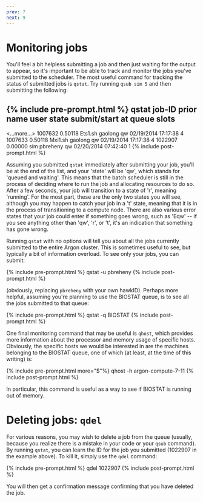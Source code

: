 ```yaml
---
prev: 7
next: 9
---
```


# Monitoring jobs

You'll feel a bit helpless submitting a job and then just waiting for the output to appear, so it's important to be able to track and monitor the jobs you've submitted to the scheduler.  The most useful command for tracking the status of submitted jobs is `qstat`.  Try running `qsub sim 5` and then submitting the following:

{% include pre-prompt.html %}
qstat
job-ID  prior   name       user         state submit/start at     queue  slots
------------------------------------------------------------------------------
<...more...>
1007632 0.50118 Ets1.sh    gaolong      qw    02/19/2014 17:17:38        4
1007633 0.50118 Mxi1.sh    gaolong      qw    02/19/2014 17:17:38        4
1022907 0.00000 sim        pbreheny     qw    02/20/2014 07:42:40        1
{% include post-prompt.html %}

Assuming you submitted `qstat` immediately after submitting your job, you'll be at the end of the list, and your 'state' will be 'qw', which stands for 'queued and waiting'.  This means that the batch scheduler is still in the process of deciding where to run the job and allocating resources to do so.  After a few seconds, your job will transition to a state of 'r', meaning 'running'.  For the most part, these are the only two states you will see, although you may happen to catch your job in a 't' state, meaning that it is in the process of transitioning to a compute node.  There are also various error states that your job could enter if something goes wrong, such as 'Eqw' -- if you see anything other than 'qw', 'r', or 't', it's an indication that something has gone wrong.

Running `qstat` with no options will tell you about all the jobs currently submitted to the entire Argon cluster.  This is sometimes useful to see, but typically a bit of information overload.  To see only your jobs, you can submit:

{% include pre-prompt.html %}
qstat -u pbreheny
{% include post-prompt.html %}

(obviously, replacing `pbreheny` with your own hawkID).  Perhaps more helpful, assuming you're planning to use the BIOSTAT queue, is to see all the jobs submitted to that queue:

{% include pre-prompt.html %}
qstat -q BIOSTAT
{% include post-prompt.html %}

One final monitoring command that may be useful is `qhost`, which provides more
information about the processor and memory usage of specific hosts.  Obviously,
the specific hosts we would be interested in are the machines belonging to the
BIOSTAT queue, one of which (at least, at the time of this writing) is:

{% include pre-prompt.html more="$"%}
qhost -h argon-compute-7-11
{% include post-prompt.html %}

In particular, this command is useful as a way to see if BIOSTAT is running out of memory.

# Deleting jobs: `qdel`

For various reasons, you may wish to delete a job from the queue (usually,
because you realize there is a mistake in your code or your `qsub` command).  By
running `qstat`, you can learn the ID for the job you submitted (1022907 in the
example above).  To kill it, simply use the `qdel` command:

{% include pre-prompt.html %}
qdel 1022907
{% include post-prompt.html %}

You will then get a confirmation message confirming that you have deleted the
job.
